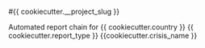 #{{ cookiecutter.__project_slug }}

Automated report chain for {{ cookiecutter.country }} {{ cookiecutter.report_type }} {{cookiecutter.crisis_name }}
